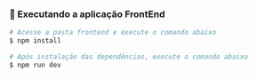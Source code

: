 ### 🚀 Executando a aplicação FrontEnd

```bash
# Acesse a pasta frontend e execute o comando abaixo
$ npm install

# Após instalação das dependências, execute o comando abaixo
$ npm run dev
```